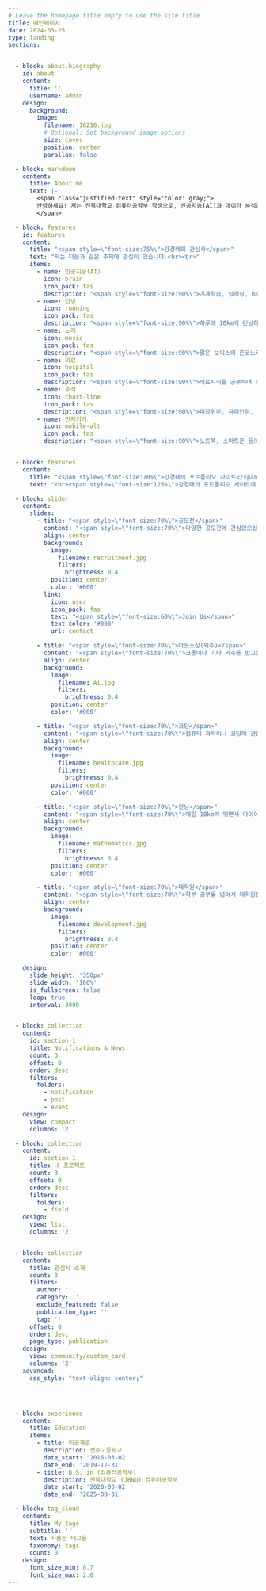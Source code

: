 ```yaml
---
# Leave the homepage title empty to use the site title
title: 메인페이지
date: 2024-03-25
type: landing
sections:


  - block: about.biography
    id: about
    content:
      title: ''
      username: admin
    design:
      background:
        image:
          filename: 18216.jpg
          # Optional: Set background image options
          size: cover
          position: center
          parallax: false

  - block: markdown
    content:
      title: About me
      text: |- 
        <span class="justified-text" style="color: gray;">
        안녕하세요! 저는 전북대학교 컴퓨터공학부 학생으로, 인공지능(AI)과 데이터 분석에 관심이 많습니다. 원래 의류학을 전공하다가 새로운 도전을 위해 컴퓨터공학으로 전과하였고, 그 이후 다양한 프로젝트와 공모전에 참여하며 성장해 왔습니다. 현재는 의료 AI 분야에서 활발하게 활동하며 기술과 혁신을 통해 사회에 긍정적인 변화를 가져오고자 노력하고 있습니다. 끊임없이 배우고 도전하며, 서울대 의료인공지능 연구실로 진학하는것이 저의 목표입니다.
        </span>

  - block: features
    id: features
    content:
      title: "<span style=\"font-size:75%\">강경태의 관심사</span>"
      text: "저는 다음과 같은 주제에 관심이 있습니다.<br><br>"
      items:
        - name: 인공지능(AI)
          icon: brain
          icon_pack: fas
          description: "<span style=\"font-size:90%\">기계학습, 딥러닝, RNN, 컴퓨터 비전 등등</span>"
        - name: 런닝
          icon: running
          icon_pack: fas
          description: "<span style=\"font-size:90%\">하루에 10km씩 런닝하며 체중감소</span>"
        - name: 노래
          icon: music
          icon_pack: fas
          description: "<span style=\"font-size:90%\">맑은 보이스의 혼코노러버</span>"
        - name: 의료
          icon: hospital
          icon_pack: fas
          description: "<span style=\"font-size:90%\">의료지식을 공부하며 의료 인공지능과의 결합 고민</span>"
        - name: 주식
          icon: chart-line
          icon_pack: fas
          description: "<span style=\"font-size:90%\">미장위주, 금리인하, 실적발표, RSI 등 투자와 재테크에 관심</span>"
        - name: 전자기기
          icon: mobile-alt
          icon_pack: fas
          description: "<span style=\"font-size:90%\">노트북, 스마트폰 등의 분해 및 조립 가능</span>"


  - block: features
    content:
      title: "<span style=\"font-size:70%\">강경태의 포트폴리오 사이트</span>"
      text: "<br><span style=\"font-size:125%\">강경태의 포트폴리오 사이트에 오신 것을 환영합니다.</span> <br><br>{{% cta cta_link=\"./field/\" cta_text=\"더보기 →\" %}}"

  - block: slider
    content:
      slides:
        - title: "<span style=\"font-size:70%\">공모전</span>"
          content: "<span style=\"font-size:70%\">다양한 공모전에 관심있으십니까?</span>"
          align: center
          background:
            image:
              filename: recruitment.jpg
              filters:
                brightness: 0.4
            position: center
            color: '#000'
          link:
            icon: user
            icon_pack: fas
            text: "<span style=\"font-size:60%\">Join Us</span>"
            text-color: '#000'
            url: contact

        - title: "<span style=\"font-size:70%\">아웃소싱(외주)</span>"
          content: "<span style=\"font-size:70%\">크몽이나 기타 외주를 받고싶으십니까?</span>"
          align: center
          background:
            image:
              filename: Ai.jpg
              filters:
                brightness: 0.4
            position: center
            color: '#000'

        - title: "<span style=\"font-size:70%\">코딩</span>"
          content: "<span style=\"font-size:70%\">컴퓨터 과학이나 코딩에 관심있으십니까?</span>"
          align: center
          background:
            image:
              filename: healthcare.jpg
              filters:
                brightness: 0.4
            position: center
            color: '#000'

        - title: "<span style=\"font-size:70%\">런닝</span>"
          content: "<span style=\"font-size:70%\">매일 10km씩 뛰면서 다이어트 하고싶으세요?</span>"
          align: center
          background:
            image:
              filename: mathematics.jpg
              filters:
                brightness: 0.4
            position: center
            color: '#000'

        - title: "<span style=\"font-size:70%\">대학원</span>"
          content: "<span style=\"font-size:70%\">학부 공부를 넘어서 대학원진학에 관심있으세요?</span>"
          align: center
          background:
            image:
              filename: development.jpg
              filters:
                brightness: 0.4
            position: center
            color: '#000'

    design:
      slide_height: '350px'
      slide_width: '100%'
      is_fullscreen: false
      loop: true
      interval: 3000


  - block: collection
    content:
      id: section-1
      title: Notifications & News
      count: 3
      offset: 0
      order: desc
      filters:
        folders:
          - notification
          - post
          - event
    design:
      view: compact
      columns: '2'

  - block: collection
    content:
      id: section-1
      title: 내 프로젝트
      count: 3
      offset: 0
      order: desc
      filters:
        folders:
          - field
    design:
      view: list
      columns: '2'


  - block: collection
    content:
      title: 관심사 소개
      count: 3
      filters:
        author: ''
        category: ''
        exclude_featured: false
        publication_type: ''
        tag: ''
      offset: 0
      order: desc
      page_type: publication
    design:
      view: community/custom_card
      columns: '2'
    advanced:
      css_style: "text-align: center;"




  - block: experience
    content:
      title: Education
      items:
        - title: 이공계열
          description: 전주고등학교
          date_start: '2016-03-02'
          date_end: '2019-12-31'
        - title: B.S. in (컴퓨터공학부)
          description: 전북대학교 (JBNU) 컴퓨터공학부
          date_start: '2020-03-02'
          date_end: '2025-08-31'

  - block: tag_cloud
    content:
      title: My tags
      subtitle: ''
      text: 사용한 태그들
      taxonomy: tags
      count: 0
    design:
      font_size_min: 0.7
      font_size_max: 2.0
---
```


